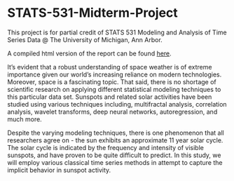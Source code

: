 # STATS-531-Midterm-Project
This project is for partial credit of STATS 531 Modeling and Analysis of Time Series Data @ The University of Michigan, Ann Arbor.

A compiled html version of the report can be found [here](https://ionides.github.io/531w24/midterm_project/project09/blinded.html).

It’s evident that a robust understanding of space weather is of extreme importance given our world’s increasing reliance on modern technologies. Moreover, space is a fascinating topic. That said, there is no shortage of scientific research on applying different statistical modeling techniques to this particular data set. Sunspots and related solar activities have been studied using various techniques including, multifractal analysis, correlation analysis, wavelet transforms, deep neural networks, autoregression, and much more.

Despite the varying modeling techniques, there is one phenomenon that all researchers agree on - the sun exhibits an approximate 11 year solar cycle. The solar cycle is indicated by the frequency and intensity of visible sunspots, and have proven to be quite difficult to predict. In this study, we will employ various classical time series methods in attempt to capture the implicit behavior in sunspot activity.
